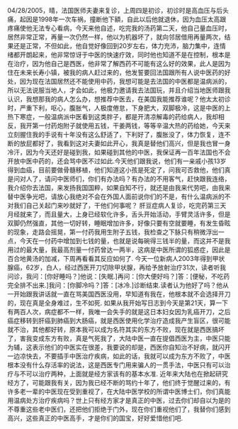 04/28/2005，晴，法国医师夫妻来复诊，上周四是初诊，初诊时是高血压与后头痛，起因是1998年一次车祸，撞断他下額，自此以后他就退休，因为血压太高跟疼痛使他无法专心看病，今天来他自述，吃完我的汤药第二天，他自己量血压时，居然非常正常，再量一次仍然一样，他以为机器坏了，就向邻居借用再量两次，结果还是正常，不但如此，他自觉好像回到20岁左右，体力充沛，脑力集中，连情绪都开朗起来，他非常惊讶于中医的快速疗效，同时他也知道不是在控制，根本是在治疗，因为他自己是西医，他非常了解西药不可能有这么好的效果，此人是因为住在未来长寿小镇，被我的病人赶过来的，他发誓要回法国跟所有人说中医药的好处，因为现在法国居然还不能使用中药，我想可能是去法国的中医都是温病派的，所以无法说服当地人，才会如此，他极力邀请我去法国玩，并且介绍当地医师跟我认识，我想那我的病人怎么办，想推荐中医去，在美国我能推荐谁呢？他太太初诊时，严重下利，呕心，腹胀气，人极度倦怠，下身肥大，双脚极冷，这是中医的上热下寒症，一般温病派中医看到这类胖子，都是开清凉解毒的药给病人，我却相反，我开第一付药炮附子就使用五钱，干姜两钱，等等辛温大热的药给她，今天来立刻握住我的手说有十年没有这么舒适了，下利好了，腹胀没了，体力恢复，连不断的放屁都好了，我看到这对夫妻如此开心，我真是替他们高兴，但是我也冒一身冷汗，因为今天还好是碰到我，如果碰到其他的中医，我保证再一百年法国也不会开放中医中药的，还会骂中医不过如此.今天他们跟我说，他们有一亲戚小孩13岁得到血癌，目前要做骨髓移植，他们知道这小孩是死定了，问我可否救他，他们真是问对人了，请问中医师们，你们有办法吗？有办法的不用客气，赶快跟我连络，我介绍你去法国，来发扬我国国粹，如果自知不行，就还是由我来代劳吧，由我来替中医争光吧，请放心我绝对不会在外国人面前说你们的不是，有什么温病派的不对我们自己关起门来吵就好了，干他们何事呢？
肝豆症病人复诊，吃完药第三天月经就来了，而且量大，上身已经软化许多，舌头开始活动，手臂灵活许多，但是双脚仍然强直，其他一切好转，睡眠增加许多，好像只要有空就要睡，有发生昏眩的现象，走路会摇晃，第一付药我用生附子五钱，我检查之下脉只有稍微浮出一点，今天在一付药中增加到七钱的量，也就是说每碗得三钱半的量，而这并不是我用过的最大量，我最高剂量一付药曾达一两半，这病是中医所谓的狐惑症，因此是百合地黄汤的加减，下周再看看其反应如何了.
今天一位新病人2003年得到甲状腺癌，62岁，白人，经过西医开刀切除甲状腺，再给予放射治疗31次，读者听我问诊，我问：[你好睡吗？]他说：[失眠.]再问：[你大便好吗？]答：[便秘，不吃药完全排不出来.]我问：[你脚冷吗？]答：[冰冷.]诊断结束.读者认为他好了吗？他从一开始跟我讲话就一直在骂美国西医没用，早知道有我在，他根本就不会选择开刀的，现在真是全身难过，生不如死.
如果从我开始写日志到今天是第21天，算一下有两百人次，病症都不一样，我唯一会失手的就是这日本妇女因为乳癌开刀，之后癌症移转到肝癌到肺癌到大肠癌，就是西医使用化学治疗造成我产生盲区，很可能就不治，其他都好转，原本我可以成为名符其实的东方不败，现在就是西医搞坏了，害我变成东方有败，真是气死我了，大陆中医一直在提倡西医为主，中医只能为辅，这表示他们的中医实在很差，我要说的却是，西医你自知治不好病，就闪开一边凉快去，不要插手中医治疗疾病，如此的话，我就可以成为东方不败了，中医根本没有什么存活率的说法，这是西医专门用来骗人的一贯手法，中医只有可以治疗与不可以治疗两种，上面就是经方家该有的基本水准.
近年来大陆也在掀起研究经方了，可能跟我有关，因为我已经不断的骂约十年了，他们终于觉醒过来的，有许多老一辈的中医现在受到重视了，在大陆中医学校的所谓中医博士们，你们真能用温病处方治疗疾病吗？世上只有经方家才是真正的中医，过去你们却自以为是的不尊重这些老中医们，还把他们拒绝于门外，现在你们重视他们了，我替你们感到高兴，这些真正的中医高手，才是你们的国宝，好好爱惜他们吧.